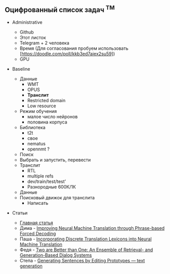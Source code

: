 ## Оцифрованный список задач <sup>TM</sup>

* Administrative
  * Github
  * Этот листок
  * Telegram + 2 человека
  * Время (Для согласования пробуем использовать [https://doodle.com/poll/kkb3ed7aiex2su59])
  * GPU

* Baseline
  * Данные
    * WMT
    * OPUS
    * **Транслит**
    * Restricted domain
    * Low resource
  * Режим обучения
      * малое число нейронов
      * половина корпуса
  * Библиотека
    * t2t
    * свое
    * nematus
    * opennmt ?
  * Поиск
  * Выбрать и запустить, перевести
  * Транслит
    * RTL
    * multiple refs
    * dev/train/test/test'
    * Разнородные 600К/1К
  * Данные
  * Поисковый движок для транслита
    * Написать
* Статьи
  * [Главная статья](https://arxiv.org/pdf/1705.07267.pdf)
  * Дима - [Improving Neural Machine Translation through Phrase-based Forced Decoding](https://arxiv.org/pdf/1711.00309.pdf)
  * Паша - [Incorporating Discrete Translation Lexicons into Neural Machine Translation](https://arxiv.org/pdf/1606.02006.pdf)
  * Федя - [Two are Better than One: An Ensemble of Retrieval- and Generation-Based Dialog Systems](https://arxiv.org/pdf/1610.07149.pdf)
  * Степа - [Generating Sentences by Editing Prototypes — text generation](https://arxiv.org/pdf/1709.08878.pdf)
